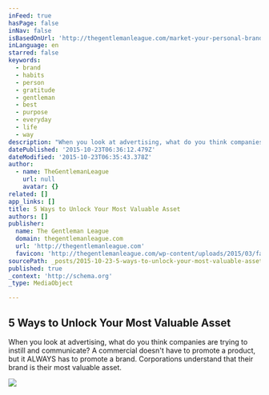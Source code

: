 ```yaml
---
inFeed: true
hasPage: false
inNav: false
isBasedOnUrl: 'http://thegentlemanleague.com/market-your-personal-brand-your-most-valuable-asset/'
inLanguage: en
starred: false
keywords:
  - brand
  - habits
  - person
  - gratitude
  - gentleman
  - best
  - purpose
  - everyday
  - life
  - way
description: "When you look at advertising, what do you think companies are trying to instill and communicate? A commercial doesn't have to promote a product, but it ALWAYS has to promote a brand. Corporations understand that their brand is their most valuable asset."
datePublished: '2015-10-23T06:36:12.479Z'
dateModified: '2015-10-23T06:35:43.378Z'
author:
  - name: TheGentlemanLeague
    url: null
    avatar: {}
related: []
app_links: []
title: 5 Ways to Unlock Your Most Valuable Asset
authors: []
publisher:
  name: The Gentleman League
  domain: thegentlemanleague.com
  url: 'http://thegentlemanleague.com'
  favicon: 'http://thegentlemanleague.com/wp-content/uploads/2015/03/favicon-150x150.png'
sourcePath: _posts/2015-10-23-5-ways-to-unlock-your-most-valuable-asset.md
published: true
_context: 'http://schema.org'
_type: MediaObject

---
```

<article style=""><h1>5 Ways to Unlock Your Most Valuable Asset</h1><p>When you look at advertising, what do you think companies are trying to instill and communicate? A commercial doesn't have to promote a product, but it ALWAYS has to promote a brand. Corporations understand that their brand is their most valuable asset.</p><img src="http://thegentlemanleague.com/wp-content/uploads/2015/03/bigstock-Safe-deposit-boxes-in-a-bank-v-76868276.jpg" /></article>